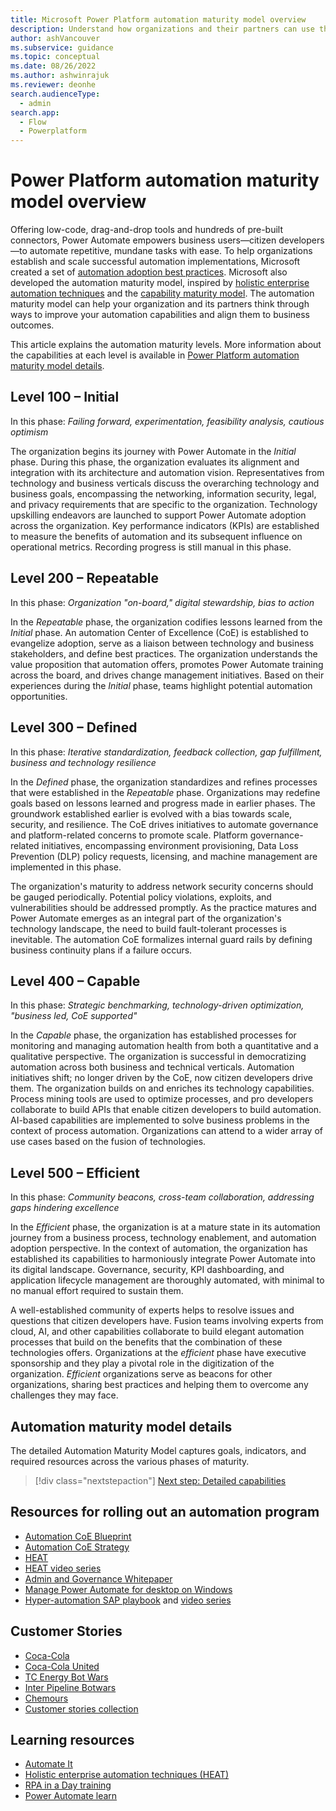 ```yaml
---
title: Microsoft Power Platform automation maturity model overview
description: Understand how organizations and their partners can use the automation maturity model to improve their automation capabilities and align them to business outcomes.
author: ashVancouver
ms.subservice: guidance
ms.topic: conceptual
ms.date: 08/26/2022
ms.author: ashwinrajuk
ms.reviewer: deonhe
search.audienceType: 
  - admin
search.app: 
  - Flow
  - Powerplatform
---
```


# Power Platform automation maturity model overview

Offering low-code, drag-and-drop tools and hundreds of pre-built connectors, Power Automate empowers business users&mdash;citizen developers&mdash;to automate repetitive, mundane tasks with ease. To help organizations establish and scale successful automation implementations, Microsoft created a set of [automation adoption best practices](https://aka.ms/autocoeblueprint). Microsoft also developed the automation maturity model, inspired by [holistic enterprise automation techniques](heat.md) and the [capability maturity model](https://cmmiinstitute.com/learning/appraisals/levels). The automation maturity model can help your organization and its partners think through ways to improve your automation capabilities and align them to business outcomes.

This article explains the automation maturity levels. More information about the capabilities at each level is available in [Power Platform automation maturity model details](automation-maturity-model-details.md).

## Level 100 – Initial

In this phase: *Failing forward, experimentation, feasibility analysis, cautious optimism*

The organization begins its journey with Power Automate in the *Initial* phase. During this phase, the organization evaluates its alignment and integration with its architecture and automation vision. Representatives from technology and business verticals discuss the overarching technology and business goals, encompassing the networking, information security, legal, and privacy requirements that are specific to the organization. Technology upskilling endeavors are launched to support Power Automate adoption across the organization. Key performance indicators (KPIs) are established to measure the benefits of automation and its subsequent influence on operational metrics. Recording progress is still manual in this phase.

## Level 200 – Repeatable

In this phase: *Organization "on-board," digital stewardship, bias to action*

In the *Repeatable* phase, the organization codifies lessons learned from the *Initial* phase. An automation Center of Excellence (CoE) is established to evangelize adoption, serve as a liaison between technology and business stakeholders, and define best practices. The organization understands the value proposition that automation offers, promotes Power Automate training across the board, and drives change management initiatives. Based on their experiences during the *Initial* phase, teams highlight potential automation opportunities.

## Level 300 – Defined

In this phase: *Iterative standardization, feedback collection, gap fulfillment, business and technology resilience*

In the *Defined* phase, the organization standardizes and refines processes that were established in the *Repeatable* phase. Organizations may redefine goals based on lessons learned and progress made in earlier phases. The groundwork established earlier is evolved with a bias towards scale, security, and resilience. The CoE drives initiatives to automate governance and platform-related concerns to promote scale. Platform governance-related initiatives, encompassing environment provisioning, Data Loss Prevention (DLP) policy requests, licensing, and machine management are implemented in this phase.

The organization's maturity to address network security concerns should be gauged periodically. Potential policy violations, exploits, and vulnerabilities should be addressed promptly. As the practice matures and Power Automate emerges as an integral part of the organization's technology landscape, the need to build fault-tolerant processes is inevitable. The automation CoE formalizes internal guard rails by defining business continuity plans if a failure occurs.

## Level 400 – Capable

In this phase: *Strategic benchmarking, technology-driven optimization, "business led, CoE supported"*

In the *Capable* phase, the organization has established processes for monitoring and managing automation health from both a quantitative and a qualitative perspective. The organization is successful in democratizing automation across both business and technical verticals. Automation initiatives shift; no longer driven by the CoE, now citizen developers drive them. The organization builds on and enriches its technology capabilities. Process mining tools are used to optimize processes, and pro developers collaborate to build APIs that enable citizen developers to build automation. AI-based capabilities are implemented to solve business problems in the context of process automation. Organizations can attend to a wider array of use cases based on the fusion of technologies.

## Level 500 – Efficient

In this phase: *Community beacons, cross-team collaboration, addressing gaps hindering excellence*

In the *Efficient* phase, the organization is at a mature state in its automation journey from a business process, technology enablement, and automation adoption perspective. In the context of automation, the organization has established its capabilities to harmoniously integrate Power Automate into its digital landscape. Governance, security, KPI dashboarding, and application lifecycle management are thoroughly automated, with minimal to no manual effort required to sustain them.

A well-established community of experts helps to resolve issues and questions that citizen developers have. Fusion teams involving experts from cloud, AI, and other capabilities collaborate to build elegant automation processes that build on the benefits that the combination of these technologies offers. Organizations at the *efficient* phase have executive sponsorship and they play a pivotal role in the digitization of the organization. *Efficient* organizations serve as beacons for other organizations, sharing best practices and helping them to overcome any challenges they may face.

## Automation maturity model details

The detailed Automation Maturity Model captures goals, indicators, and required resources across the various phases of maturity.

> [!div class="nextstepaction"]
> [Next step: Detailed capabilities](automation-maturity-model-details.md)

## Resources for rolling out an automation program

- [Automation CoE Blueprint](https://aka.ms/autocoeblueprint)
- [Automation CoE Strategy](https://aka.ms/autocoestrategy)
- [HEAT](https://aka.ms/rpapnp)
- [HEAT video series](https://aka.ms/rpapnpvideo)
- [Admin and Governance Whitepaper](https://aka.ms/autocoeadminwhitepaper)
- [Manage Power Automate for desktop on Windows](https://aka.ms/padonwindowspnp)
- [Hyper-automation SAP playbook](https://aka.ms/MicrosoftRPAPlaybookForSAPGUI) and [video series](https://aka.ms/AutomateItSAPSeries)

## Customer Stories

- [Coca-Cola](https://aka.ms/cocacolaautomationplatform)
- [Coca-Cola United](https://aka.ms/cocacolaunitedrpa)
- [TC Energy Bot Wars](https://aka.ms/Bot-Wars)
- [Inter Pipeline Botwars](https://youtu.be/bzN3CkOt_go?t=1773)
- [Chemours](https://www.youtube.com/watch?v=ZnSsixwJDQ0)
- [Customer stories collection](https://aka.ms/powerautomatestories)

## Learning resources

- [Automate It](https://aka.ms/AutomateIt)
- [Holistic enterprise automation techniques (HEAT)](https://aka.ms/rpapnp)
- [RPA in a Day training](https://aka.ms/RPAinaDayPackage)
- [Power Automate learn](/learn/browse/?expanded=power-platform&amp%3Bproducts=power-automate&amp%3Bresource_type=learning%20path&amp%3Broles=maker)
